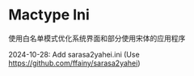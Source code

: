 # Mactype Ini
使用白名单模式优化系统界面和部分使用宋体的应用程序

2024-10-28: Add sarasa2yahei.ini (Use https://github.com/ffainy/sarasa2yahei)
